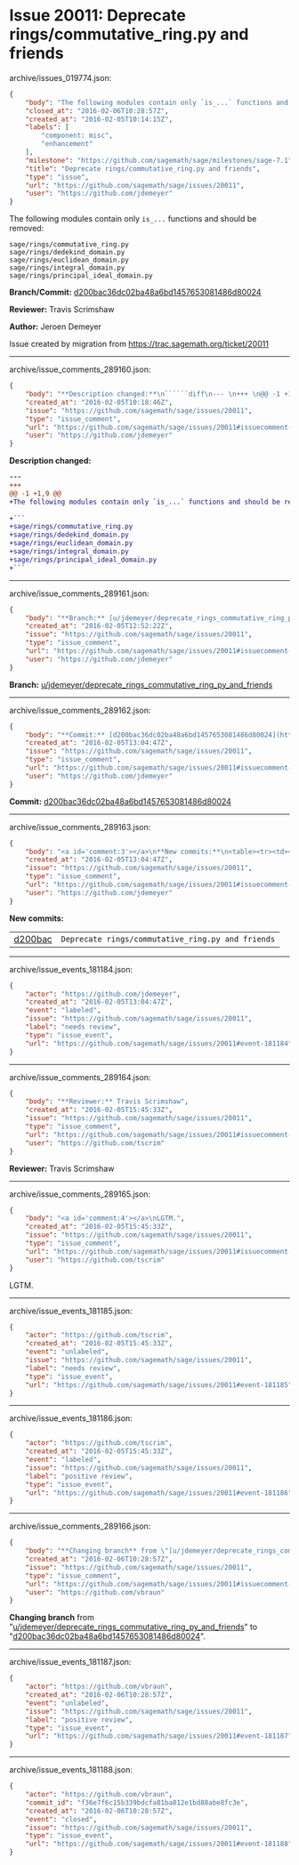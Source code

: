 # Issue 20011: Deprecate rings/commutative_ring.py and friends

archive/issues_019774.json:
```json
{
    "body": "The following modules contain only `is_...` functions and should be removed:\n\n```\nsage/rings/commutative_ring.py\nsage/rings/dedekind_domain.py\nsage/rings/euclidean_domain.py\nsage/rings/integral_domain.py\nsage/rings/principal_ideal_domain.py\n```\n\n**Branch/Commit:** [d200bac36dc02ba48a6bd1457653081486d80024](https://github.com/sagemath/sagetrac-mirror/commit/d200bac36dc02ba48a6bd1457653081486d80024)\n\n**Reviewer:** Travis Scrimshaw\n\n**Author:** Jeroen Demeyer\n\nIssue created by migration from https://trac.sagemath.org/ticket/20011\n\n",
    "closed_at": "2016-02-06T10:28:57Z",
    "created_at": "2016-02-05T10:14:15Z",
    "labels": [
        "component: misc",
        "enhancement"
    ],
    "milestone": "https://github.com/sagemath/sage/milestones/sage-7.1",
    "title": "Deprecate rings/commutative_ring.py and friends",
    "type": "issue",
    "url": "https://github.com/sagemath/sage/issues/20011",
    "user": "https://github.com/jdemeyer"
}
```
The following modules contain only `is_...` functions and should be removed:

```
sage/rings/commutative_ring.py
sage/rings/dedekind_domain.py
sage/rings/euclidean_domain.py
sage/rings/integral_domain.py
sage/rings/principal_ideal_domain.py
```

**Branch/Commit:** [d200bac36dc02ba48a6bd1457653081486d80024](https://github.com/sagemath/sagetrac-mirror/commit/d200bac36dc02ba48a6bd1457653081486d80024)

**Reviewer:** Travis Scrimshaw

**Author:** Jeroen Demeyer

Issue created by migration from https://trac.sagemath.org/ticket/20011





---

archive/issue_comments_289160.json:
```json
{
    "body": "**Description changed:**\n``````diff\n--- \n+++ \n@@ -1 +1,9 @@\n+The following modules contain only `is_...` functions and should be removed:\n \n+```\n+sage/rings/commutative_ring.py\n+sage/rings/dedekind_domain.py\n+sage/rings/euclidean_domain.py\n+sage/rings/integral_domain.py\n+sage/rings/principal_ideal_domain.py\n+```\n``````\n",
    "created_at": "2016-02-05T10:18:46Z",
    "issue": "https://github.com/sagemath/sage/issues/20011",
    "type": "issue_comment",
    "url": "https://github.com/sagemath/sage/issues/20011#issuecomment-289160",
    "user": "https://github.com/jdemeyer"
}
```

**Description changed:**
``````diff
--- 
+++ 
@@ -1 +1,9 @@
+The following modules contain only `is_...` functions and should be removed:
 
+```
+sage/rings/commutative_ring.py
+sage/rings/dedekind_domain.py
+sage/rings/euclidean_domain.py
+sage/rings/integral_domain.py
+sage/rings/principal_ideal_domain.py
+```
``````




---

archive/issue_comments_289161.json:
```json
{
    "body": "**Branch:** [u/jdemeyer/deprecate_rings_commutative_ring_py_and_friends](https://github.com/sagemath/sagetrac-mirror/tree/u/jdemeyer/deprecate_rings_commutative_ring_py_and_friends)",
    "created_at": "2016-02-05T12:52:22Z",
    "issue": "https://github.com/sagemath/sage/issues/20011",
    "type": "issue_comment",
    "url": "https://github.com/sagemath/sage/issues/20011#issuecomment-289161",
    "user": "https://github.com/jdemeyer"
}
```

**Branch:** [u/jdemeyer/deprecate_rings_commutative_ring_py_and_friends](https://github.com/sagemath/sagetrac-mirror/tree/u/jdemeyer/deprecate_rings_commutative_ring_py_and_friends)



---

archive/issue_comments_289162.json:
```json
{
    "body": "**Commit:** [d200bac36dc02ba48a6bd1457653081486d80024](https://github.com/sagemath/sagetrac-mirror/commit/d200bac36dc02ba48a6bd1457653081486d80024)",
    "created_at": "2016-02-05T13:04:47Z",
    "issue": "https://github.com/sagemath/sage/issues/20011",
    "type": "issue_comment",
    "url": "https://github.com/sagemath/sage/issues/20011#issuecomment-289162",
    "user": "https://github.com/jdemeyer"
}
```

**Commit:** [d200bac36dc02ba48a6bd1457653081486d80024](https://github.com/sagemath/sagetrac-mirror/commit/d200bac36dc02ba48a6bd1457653081486d80024)



---

archive/issue_comments_289163.json:
```json
{
    "body": "<a id='comment:3'></a>\n**New commits:**\n<table><tr><td><a href=\"https://github.com/sagemath/sagetrac-mirror/commit/d200bac36dc02ba48a6bd1457653081486d80024\">d200bac</a></td><td><code>Deprecate rings/commutative_ring.py and friends</code></td></tr></table>\n",
    "created_at": "2016-02-05T13:04:47Z",
    "issue": "https://github.com/sagemath/sage/issues/20011",
    "type": "issue_comment",
    "url": "https://github.com/sagemath/sage/issues/20011#issuecomment-289163",
    "user": "https://github.com/jdemeyer"
}
```

<a id='comment:3'></a>
**New commits:**
<table><tr><td><a href="https://github.com/sagemath/sagetrac-mirror/commit/d200bac36dc02ba48a6bd1457653081486d80024">d200bac</a></td><td><code>Deprecate rings/commutative_ring.py and friends</code></td></tr></table>




---

archive/issue_events_181184.json:
```json
{
    "actor": "https://github.com/jdemeyer",
    "created_at": "2016-02-05T13:04:47Z",
    "event": "labeled",
    "issue": "https://github.com/sagemath/sage/issues/20011",
    "label": "needs review",
    "type": "issue_event",
    "url": "https://github.com/sagemath/sage/issues/20011#event-181184"
}
```



---

archive/issue_comments_289164.json:
```json
{
    "body": "**Reviewer:** Travis Scrimshaw",
    "created_at": "2016-02-05T15:45:33Z",
    "issue": "https://github.com/sagemath/sage/issues/20011",
    "type": "issue_comment",
    "url": "https://github.com/sagemath/sage/issues/20011#issuecomment-289164",
    "user": "https://github.com/tscrim"
}
```

**Reviewer:** Travis Scrimshaw



---

archive/issue_comments_289165.json:
```json
{
    "body": "<a id='comment:4'></a>\nLGTM.",
    "created_at": "2016-02-05T15:45:33Z",
    "issue": "https://github.com/sagemath/sage/issues/20011",
    "type": "issue_comment",
    "url": "https://github.com/sagemath/sage/issues/20011#issuecomment-289165",
    "user": "https://github.com/tscrim"
}
```

<a id='comment:4'></a>
LGTM.



---

archive/issue_events_181185.json:
```json
{
    "actor": "https://github.com/tscrim",
    "created_at": "2016-02-05T15:45:33Z",
    "event": "unlabeled",
    "issue": "https://github.com/sagemath/sage/issues/20011",
    "label": "needs review",
    "type": "issue_event",
    "url": "https://github.com/sagemath/sage/issues/20011#event-181185"
}
```



---

archive/issue_events_181186.json:
```json
{
    "actor": "https://github.com/tscrim",
    "created_at": "2016-02-05T15:45:33Z",
    "event": "labeled",
    "issue": "https://github.com/sagemath/sage/issues/20011",
    "label": "positive review",
    "type": "issue_event",
    "url": "https://github.com/sagemath/sage/issues/20011#event-181186"
}
```



---

archive/issue_comments_289166.json:
```json
{
    "body": "**Changing branch** from \"[u/jdemeyer/deprecate_rings_commutative_ring_py_and_friends](https://github.com/sagemath/sagetrac-mirror/tree/u/jdemeyer/deprecate_rings_commutative_ring_py_and_friends)\" to \"[d200bac36dc02ba48a6bd1457653081486d80024](https://github.com/sagemath/sagetrac-mirror/commit/d200bac36dc02ba48a6bd1457653081486d80024)\".",
    "created_at": "2016-02-06T10:28:57Z",
    "issue": "https://github.com/sagemath/sage/issues/20011",
    "type": "issue_comment",
    "url": "https://github.com/sagemath/sage/issues/20011#issuecomment-289166",
    "user": "https://github.com/vbraun"
}
```

**Changing branch** from "[u/jdemeyer/deprecate_rings_commutative_ring_py_and_friends](https://github.com/sagemath/sagetrac-mirror/tree/u/jdemeyer/deprecate_rings_commutative_ring_py_and_friends)" to "[d200bac36dc02ba48a6bd1457653081486d80024](https://github.com/sagemath/sagetrac-mirror/commit/d200bac36dc02ba48a6bd1457653081486d80024)".



---

archive/issue_events_181187.json:
```json
{
    "actor": "https://github.com/vbraun",
    "created_at": "2016-02-06T10:28:57Z",
    "event": "unlabeled",
    "issue": "https://github.com/sagemath/sage/issues/20011",
    "label": "positive review",
    "type": "issue_event",
    "url": "https://github.com/sagemath/sage/issues/20011#event-181187"
}
```



---

archive/issue_events_181188.json:
```json
{
    "actor": "https://github.com/vbraun",
    "commit_id": "f36e7f6c15b339bdcfa81ba812e1bd88abe8fc3e",
    "created_at": "2016-02-06T10:28:57Z",
    "event": "closed",
    "issue": "https://github.com/sagemath/sage/issues/20011",
    "type": "issue_event",
    "url": "https://github.com/sagemath/sage/issues/20011#event-181188"
}
```
